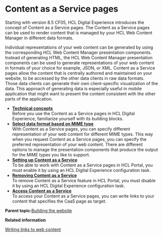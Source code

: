 # Content as a Service pages 

Starting with version 8.5 CF05, HCL Digital Experience introduces the concept of Content as a Service pages. The Content as a Service pages can be used to render content that is managed by your HCL Web Content Manager in different data formats.

Individual representations of your web content can be generated by using the corresponding HCL Web Content Manager presentation components. Instead of generating HTML, the HCL Web Content Manager presentation components can be used to generate representations of your web content in formats of your choice for example, JSON, or XML. Content as a Service pages allow the content that is centrally authored and maintained on your website, to be accessed by the other data clients in raw data formats. Those data clients can generate their own client-specific visualization of the data. This approach of generating data is especially useful in mobile application that might want to present the content consistent with the other parts of the application.

-   **[Technical concepts ](../wcm/cntnt_serv_pgs_tech_cncpts.md)**  
Before you use the Content as a Service pages in HCL Digital Experience, familiarize yourself with its building blocks.
-   **[Select data format based on MIME type ](../wcm/slct_dta_frmt_mime_type.md)**  
With Content as a Service pages, you can specify different representation of your web content for different MIME types. This way when you request Content as a Service pages, you can specify the preferred representation of your web content. There are different options to manage the presentation components that produce the output for the MIME types you like to support.
-   **[Setting up Content as a Service ](../wcm/setup_cntnt_serv_pgs.md)**  
To be able to work with Content as a Service pages in HCL Portal, you must enable it by using an HCL Digital Experience configuration task.
-   **[Removing Content as a Service ](../wcm/rmv_cntnt_serv.md)**  
To remove Content as a Service feature in HCL Portal, you must disable it by using an HCL Digital Experience configuration task.
-   **[Access Content as a Service ](../wcm/access_cntnt_serv.md)**  
To access your Content as a Service pages, you can write links to your content that specifies the CaaS page as target.

**Parent topic:**[Building the website ](../site/site_build_parent.md)

**Related information**  


[Writing links to web content ](../wcm/wcm_dev_writing-links.md)

